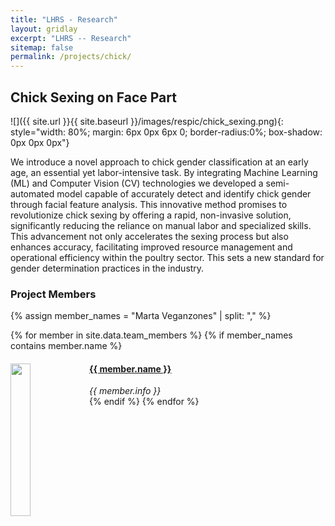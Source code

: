 ```yaml
---
title: "LHRS - Research"
layout: gridlay
excerpt: "LHRS -- Research"
sitemap: false
permalink: /projects/chick/
---
```


## Chick Sexing on Face Part

![]({{ site.url }}{{ site.baseurl }}/images/respic/chick_sexing.png){: style="width: 80%;  margin: 6px 0px 6px 0; border-radius:0%; box-shadow: 0px 0px 0px"}

We introduce a novel approach to chick gender classification at an early age, an essential yet labor-intensive task. By integrating Machine Learning (ML) and Computer Vision (CV) technologies we developed a semi-automated model capable of accurately detect and identify chick gender through facial feature analysis. This innovative method promises to revolutionize chick sexing by offering a rapid, non-invasive solution, significantly reducing the reliance on manual labor and specialized skills. This advancement not only accelerates the sexing process but also enhances accuracy, facilitating improved resource management and operational efficiency within the poultry sector. This sets a new standard for gender determination practices in the industry.


### Project Members 

{% assign member_names = "Marta Veganzones" | split: "," %}

{% for member in site.data.team_members %}
{% if member_names contains member.name %}
<div class="col-sm-6 clearfix">
  <img src="{{ site.url }}{{ site.baseurl }}/images/teampic/{{ member.photo }}" class="img-responsive" width="25%" style="float: left" />
  <h4><a href="{{ site.url }}{{ site.baseurl }}/team/{{ member.url }}" class="off">{{ member.name }}</a></h4>
  <i>{{ member.info }}</i>
</div>
{% endif %}
{% endfor %}